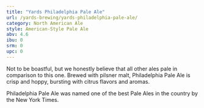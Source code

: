 ```yaml
---
title: "Yards Philadelphia Pale Ale"
url: /yards-brewing/yards-philadelphia-pale-ale/
category: North American Ale
style: American-Style Pale Ale
abv: 4.6
ibu: 0
srm: 0
upc: 0
---
```

Not to be boastful, but we honestly believe that all other ales pale in comparison to this one. Brewed with pilsner malt, Philadelphia Pale Ale is crisp and hoppy, bursting with citrus flavors and aromas.

Philadelphia Pale Ale was named one of the best Pale Ales in the country by the New York Times.
